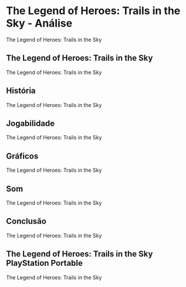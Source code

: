 ---
---

# The Legend of Heroes: Trails in the Sky - Análise

The Legend of Heroes: Trails in the Sky

## The Legend of Heroes: Trails in the Sky

The Legend of Heroes: Trails in the Sky

## História

The Legend of Heroes: Trails in the Sky

## Jogabilidade

The Legend of Heroes: Trails in the Sky

## Gráficos

The Legend of Heroes: Trails in the Sky

## Som

The Legend of Heroes: Trails in the Sky

## Conclusão

The Legend of Heroes: Trails in the Sky

## The Legend of Heroes: Trails in the Sky PlayStation Portable

The Legend of Heroes: Trails in the Sky
